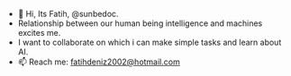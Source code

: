 - 👋 Hi, Its Fatih, @sunbedoc.
-  Relationship between our human being intelligence and machines excites me.
-  I want to collaborate on which i can make simple tasks and learn about AI. 
- 📫 Reach me: fatihdeniz2002@hotmail.com
<!---
sunbedoc/sunbedoc is a ✨ special ✨ repository because its `README.md` (this file) appears on your GitHub profile.
You can click the Preview link to take a look at your changes.
--->
